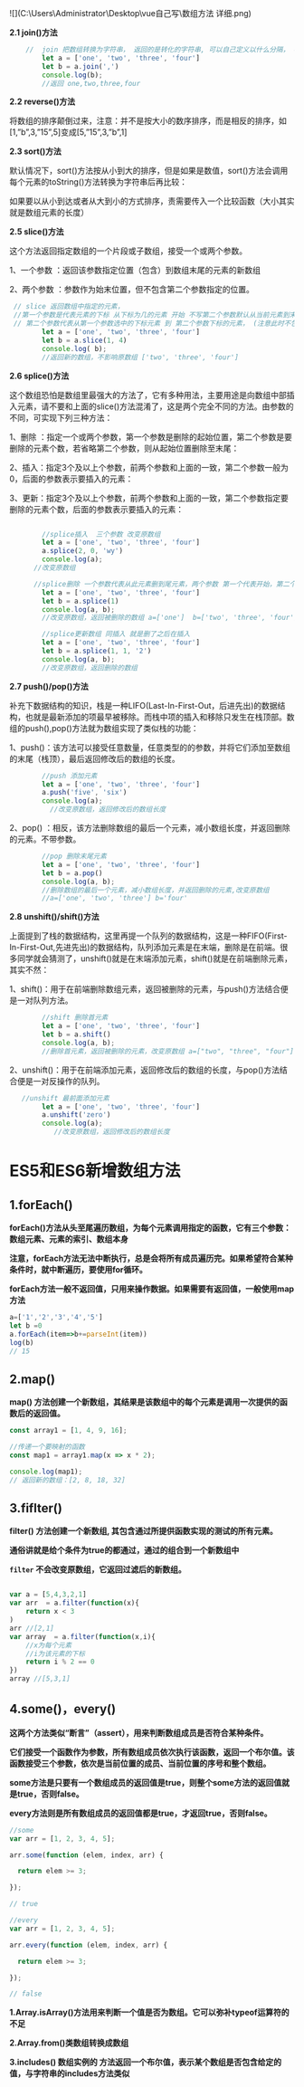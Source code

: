![](C:\Users\Administrator\Desktop\vue自己写\数组方法 详细.png)

**2.1 join()方法**

````js
    //  join 把数组转换为字符串， 返回的是转化的字符串, 可以自己定义以什么分隔， 不加就默认组成一个字符串
        let a = ['one', 'two', 'three', 'four']
        let b = a.join(',')
        console.log(b);
        //返回 one,two,three,four
````

**2.2 reverse()方法**

将数组的排序颠倒过来，注意：并不是按大小的数序排序，而是相反的排序，如 [1,”b”,3,”15”,5]变成[5,”15”,3,”b”,1]

**2.3 sort()方法**

默认情况下，sort()方法按从小到大的排序，但是如果是数值，sort()方法会调用每个元素的toString()方法转换为字符串后再比较：

 如果要以从小到达或者从大到小的方式排序，责需要传入一个比较函数（大小其实就是数组元素的长度） 

**2.5 slice()方法**

这个方法返回指定数组的一个片段或子数组，接受一个或两个参数。

1、一个参数 ：返回该参数指定位置（包含）到数组末尾的元素的新数组

 2、两个参数 ：参数作为始末位置，但不包含第二个参数指定的位置。 

````js
 // slice 返回数组中指定的元素，
 //第一个参数是代表元素的下标 从下标为几的元素 开始 不写第二个参数默认从当前元素到末尾,
 // 第二个参数代表从第一个参数选中的下标元素 到 第二个参数下标的元素， (注意此时不包含第二个参数下标的元素)
        let a = ['one', 'two', 'three', 'four']
        let b = a.slice(1, 4)
        console.log( b);
        //返回新的数组，不影响原数组 ['two', 'three', 'four']
````



**2.6 splice()方法**

这个数组恐怕是数组里最强大的方法了，它有多种用法，主要用途是向数组中部插入元素，请不要和上面的slice()方法混淆了，这是两个完全不同的方法。由参数的不同，可实现下列三种方法：

1、删除 ：指定一个或两个参数，第一个参数是删除的起始位置，第二个参数是要删除的元素个数，若省略第二个参数，则从起始位置删除至末尾：

 2、插入：指定3个及以上个参数，前两个参数和上面的一致，第二个参数一般为0，后面的参数表示要插入的元素： 

 3、更新：指定3个及以上个参数，前两个参数和上面的一致，第二个参数指定要删除的元素个数，后面的参数表示要插入的元素： 

````js

        //splice插入  三个参数 改变原数组
        let a = ['one', 'two', 'three', 'four']
        a.splice(2, 0, 'wy')
        console.log(a);
      //改变原数组 

      //splice删除 一个参数代表从此元素删到尾元素，两个参数 第一个代表开始，第二个删几个 
        let a = ['one', 'two', 'three', 'four']
        let b = a.splice(1)
        console.log(a, b);
        //改变原数组，返回被删除的数组 a=['one']  b=['two', 'three', 'four']

        //splice更新数组 同插入 就是删了之后在插入
        let a = ['one', 'two', 'three', 'four']
        let b = a.splice(1, 1, '2')
        console.log(a, b);
        //改变原数组，返回删除的数组
````



**2.7 push()/pop()方法**

补充下数据结构的知识，栈是一种LIFO(Last-In-First-Out，后进先出)的数据结构，也就是最新添加的项最早被移除。而栈中项的插入和移除只发生在栈顶部。数组的push(),pop()方法就为数组实现了类似栈的功能：

1、push()：该方法可以接受任意数量，任意类型的的参数，并将它们添加至数组的末尾（栈顶），最后返回修改后的数组的长度。

````js
        //push 添加元素
        let a = ['one', 'two', 'three', 'four']
        a.push('five', 'six')
        console.log(a);
          //改变原数组，返回修改后的数组长度
````



 2、pop() ：相反，该方法删除数组的最后一个元素，减小数组长度，并返回删除的元素。不带参数。

````js
        //pop 删除末尾元素
        let a = ['one', 'two', 'three', 'four']
        let b = a.pop()
        console.log(a, b);
        //删除数组的最后一个元素，减小数组长度，并返回删除的元素,改变原数组 
        //a=['one', 'two', 'three'] b='four'
````





**2.8 unshift()/shift()方法**

上面提到了栈的数据结构，这里再提一个队列的数据结构，这是一种FIFO(First-In-First-Out,先进先出)的数据结构，队列添加元素是在末端，删除是在前端。很多同学就会猜测了，unshift()就是在末端添加元素，shift()就是在前端删除元素，其实不然：

1、shift()：用于在前端删除数组元素，返回被删除的元素，与push()方法结合便是一对队列方法。

````js
        //shift 删除首元素
        let a = ['one', 'two', 'three', 'four']
        let b = a.shift()
        console.log(a, b);
        //删除首元素，返回被删除的元素，改变原数组 a=["two", "three", "four"] b='one'
````



 2、unshift()：用于在前端添加元素，返回修改后的数组的长度，与pop()方法结合便是一对反操作的队列。 

````js
   //unshift 最前面添加元素
        let a = ['one', 'two', 'three', 'four']
        a.unshift('zero')
        console.log(a);
           //改变原数组，返回修改后的数组长度
````

# ES5和ES6新增数组方法

## 1.forEach()

**forEach()方法从头至尾遍历数组，为每个元素调用指定的函数，它有三个参数：数组元素、元素的索引、数组本身**

 **注意，forEach方法无法中断执行，总是会将所有成员遍历完。如果希望符合某种条件时，就中断遍历，要使用for循环。** 

 **forEach方法一般不返回值，只用来操作数据。如果需要有返回值，一般使用map方法** 

````js
a=['1','2','3','4','5']
let b =0
a.forEach(item=>b+=parseInt(item))
log(b)
// 15
````

## 2.map()

 **map() 方法创建一个新数组，其结果是该数组中的每个元素是调用一次提供的函数后的返回值。** 

````js
const array1 = [1, 4, 9, 16];

//传递一个要映射的函数
const map1 = array1.map(x => x * 2);

console.log(map1);
// 返回新的数组：[2, 8, 18, 32]

````

## 3.fiflter()

 **filter() 方法创建一个新数组, 其包含通过所提供函数实现的测试的所有元素。**

**通俗讲就是给个条件为true的都通过，通过的组合到一个新数组中**

 **`filter` 不会改变原数组，它返回过滤后的新数组。** 

````js

var a = [5,4,3,2,1]
var arr  = a.filter(function(x){
	return x < 3
)
arr //[2,1]
var array  = a.filter(function(x,i){
	//x为每个元素
	//i为该元素的下标
	return i % 2 == 0
})
array //[5,3,1]
````

## 4.some()，every()

**这两个方法类似“断言”（assert），用来判断数组成员是否符合某种条件。**

**它们接受一个函数作为参数，所有数组成员依次执行该函数，返回一个布尔值。该函数接受三个参数，依次是当前位置的成员、当前位置的序号和整个数组。**

**some方法是只要有一个数组成员的返回值是true，则整个some方法的返回值就是true，否则false。**

 **every方法则是所有数组成员的返回值都是true，才返回true，否则false。** 

````js
//some
var arr = [1, 2, 3, 4, 5];

arr.some(function (elem, index, arr) {

  return elem >= 3;

});

// true

//every
var arr = [1, 2, 3, 4, 5];

arr.every(function (elem, index, arr) {

  return elem >= 3;

});

// false
````



 **1.Array.isArray()方法用来判断一个值是否为数组。它可以弥补typeof运算符的不足** 

 **2.Array.from()类数组转换成数组** 

 **3.includes() 数组实例的 方法返回一个布尔值，表示某个数组是否包含给定的值，与字符串的includes方法类似** 